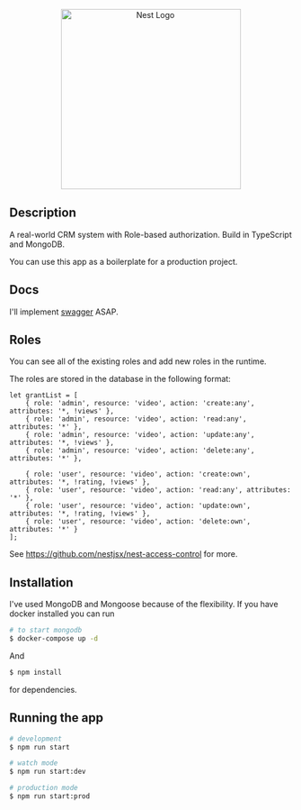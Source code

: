 <p align="center">
  <a href="http://nestjs.com/" target="blank"><img src="https://nestjs.com/img/logo_text.svg" width="320" alt="Nest Logo" /></a>
</p>


## Description

A real-world CRM system with Role-based authorization.
Build in TypeScript and MongoDB.

You can use this app as a boilerplate for a production project.

## Docs

I'll implement [swagger](https://swagger.io/) ASAP.



## Roles

You can see all of the existing roles and add new roles in the runtime.

The roles are stored in the database in the following format:

```
let grantList = [
    { role: 'admin', resource: 'video', action: 'create:any', attributes: '*, !views' },
    { role: 'admin', resource: 'video', action: 'read:any', attributes: '*' },
    { role: 'admin', resource: 'video', action: 'update:any', attributes: '*, !views' },
    { role: 'admin', resource: 'video', action: 'delete:any', attributes: '*' },

    { role: 'user', resource: 'video', action: 'create:own', attributes: '*, !rating, !views' },
    { role: 'user', resource: 'video', action: 'read:any', attributes: '*' },
    { role: 'user', resource: 'video', action: 'update:own', attributes: '*, !rating, !views' },
    { role: 'user', resource: 'video', action: 'delete:own', attributes: '*' }
];
```
See https://github.com/nestjsx/nest-access-control for more.

## Installation

I've used MongoDB and Mongoose because of the flexibility. If you have docker installed you can run

```bash
# to start mongodb
$ docker-compose up -d
```

And 

```bash
$ npm install
```
for dependencies.


## Running the app

```bash
# development
$ npm run start

# watch mode
$ npm run start:dev

# production mode
$ npm run start:prod
```
